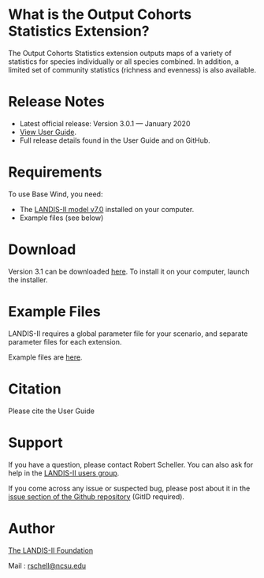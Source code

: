 # What is the Output Cohorts Statistics Extension?

The Output Cohorts Statistics extension outputs maps of a variety of statistics for species individually or all species combined. In addition, a limited set of community statistics (richness and evenness) is also available. 

# Release Notes

- Latest official release: Version 3.0.1 — January 2020
- [View User Guide](https://github.com/LANDIS-II-Foundation/Extension-Output-Cohort-Statistics/blob/master/docs/LANDIS-II%20Age%20Cohort%20Statistics%20v3.0%20User%20Guide.pdf).
- Full release details found in the User Guide and on GitHub.

# Requirements

To use Base Wind, you need:

- The [LANDIS-II model v7.0](http://www.landis-ii.org/install) installed on your computer.
- Example files (see below)

# Download

Version 3.1 can be downloaded [here](https://github.com/LANDIS-II-Foundation/Extension-Output-Cohort-Statistics/blob/master/deploy/installer/LANDIS-II-V7%20Output%20Cohort%20Statistics%203.0.1-setup.exe). To install it on your computer, launch the installer.

# Example Files

LANDIS-II requires a global parameter file for your scenario, and separate parameter files for each extension.

Example files are [here](https://github.com/LANDIS-II-Foundation/Extension-Output-Cohort-Statistics/blob/master/testings/version-tests/Core7-CohortStats3.0/output-cohort-statistics-example.zip).

# Citation

Please cite the User Guide

# Support

If you have a question, please contact Robert Scheller. 
You can also ask for help in the [LANDIS-II users group](http://www.landis-ii.org/users).

If you come across any issue or suspected bug, please post about it in the [issue section of the Github repository](https://github.com/LANDIS-II-Foundation/Extension-Output-Cohort-Statistics/issues) (GitID required).

# Author

[The LANDIS-II Foundation](http://www.landis-ii.org)

Mail : rschell@ncsu.edu
